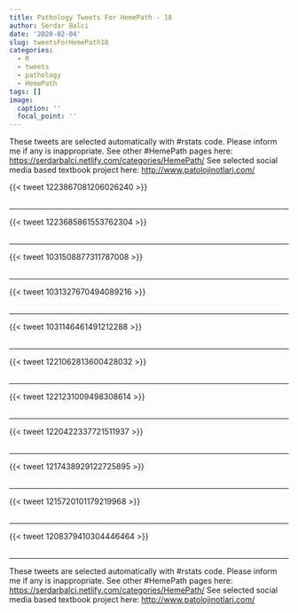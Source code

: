 ```yaml
---
title: Pathology Tweets For HemePath - 18
author: Serdar Balci
date: '2020-02-04'
slug: tweetsForHemePath18
categories:
  - R
  - tweets
  - pathology
  - HemePath
tags: []
image:
  caption: ''
  focal_point: ''
---
```



These tweets are selected automatically with #rstats code. Please inform me if any is inappropriate.
See other #HemePath pages here: https://serdarbalci.netlify.com/categories/HemePath/ 
See selected social media based textbook project here: http://www.patolojinotlari.com/

{{< tweet 1223867081206026240 >}}
<br>
<br>
<hr>
{{< tweet 1223685861553762304 >}}
<br>
<br>
<hr>
{{< tweet 1031508877311787008 >}}
<br>
<br>
<hr>
{{< tweet 1031327670494089216 >}}
<br>
<br>
<hr>
{{< tweet 1031146461491212288 >}}
<br>
<br>
<hr>
{{< tweet 1221062813600428032 >}}
<br>
<br>
<hr>
{{< tweet 1221231009498308614 >}}
<br>
<br>
<hr>
{{< tweet 1220422337721511937 >}}
<br>
<br>
<hr>
{{< tweet 1217438929122725895 >}}
<br>
<br>
<hr>
{{< tweet 1215720101179219968 >}}
<br>
<br>
<hr>
{{< tweet 1208379410304446464 >}}
<br>
<br>
<hr>


These tweets are selected automatically with #rstats code. Please inform me if any is inappropriate.
See other #HemePath pages here: https://serdarbalci.netlify.com/categories/HemePath/ 
See selected social media based textbook project here: http://www.patolojinotlari.com/
